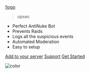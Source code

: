 <!-- _coverpage.md -->

[!logo](opsec.png)

> opsec

- Perfect AntiNuke Bot
- Prevents Raids
- Logs all the suspicious events
- Automated Moderation
- Easy to setup

[Add to your server](/)
[Support](/)
[Get Started](getting-started.md)

![color](#99ffc2)